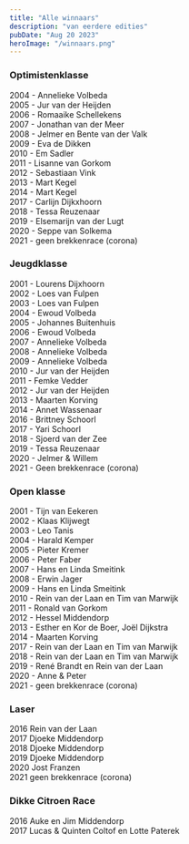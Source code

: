 ```yaml
---
title: "Alle winnaars"
description: "van eerdere edities"
pubDate: "Aug 20 2023"
heroImage: "/winnaars.png"
---
```


<h3 class="section-heading">Optimistenklasse</h3> 
2004 - Annelieke Volbeda<br>
2005 - Jur van der Heijden<br>
2006 - Romaaike Schellekens<br>
2007 - Jonathan van der Meer<br>
2008 - Jelmer en Bente van der Valk <br>
2009 - Eva de Dikken<br>
2010 - Em Sadler<br>
2011 - Lisanne van Gorkom <br>
2012 - Sebastiaan Vink<br>
2013 - Mart Kegel<br>
2014 - Mart Kegel<br>
2017 - Carlijn Dijkxhoorn <br>
2018 - Tessa Reuzenaar<br>
2019 - Elsemarijn van der Lugt<br>
2020 - Seppe van Solkema<br>
2021 - geen brekkenrace (corona)

<h3 class="section-heading">Jeugdklasse</h3>
2001 - Lourens Dijxhoorn<br>
2002 - Loes van Fulpen<br>
2003 - Loes van Fulpen<br>
2004 - Ewoud Volbeda<br>
2005 - Johannes Buitenhuis<br>
2006 - Ewoud Volbeda<br>
2007 - Annelieke Volbeda<br>
2008 - Annelieke Volbeda<br>
2009 - Annelieke Volbeda<br>
2010 - Jur van der Heijden<br>
2011 - Femke Vedder<br>
2012 - Jur van der Heijden<br>
2013 - Maarten Korving<br>
2014 - Annet Wassenaar<br>
2016 - Brittney Schoorl<br>
2017 - Yari Schoorl<br>
2018 - Sjoerd van der Zee<br>
2019 - Tessa Reuzenaar<br>
2020 - Jelmer & Willem<br>
2021 - Geen brekkenrace (corona)

<h3 class="section-heading">Open klasse</h3> 
2001 - Tijn van Eekeren<br>
2002 - Klaas Klijwegt<br>
2003 - Leo Tanis<br>
2004 - Harald Kemper<br>
2005 - Pieter Kremer<br>
2006 - Peter Faber<br>
2007 - Hans en Linda Smeitink<br>
2008 - Erwin Jager<br>
2009 - Hans en Linda Smeitink<br>
2010 - Rein van der Laan en Tim van Marwijk<br>
2011 - Ronald van Gorkom<br>
2012 - Hessel Middendorp<br>
2013 - Esther en Kor de Boer, Joël Dijkstra<br>
2014 - Maarten Korving<br>
2017 - Rein van der Laan en Tim van Marwijk<br>
2018 - Rein van der Laan en Tim van Marwijk<br>
2019 - René Brandt en Rein van der Laan<br>
2020 - Anne & Peter<br>
2021 - geen brekkenrace (corona)

<h3 class="section-heading">Laser</h3> 
2016 Rein van der Laan<br>
2017 Djoeke Middendorp<br>
2018 Djoeke Middendorp<br>
2019 Djoeke Middendorp<br>
2020 Jost Franzen<br>
2021 geen brekkenrace (corona)

<h3 class="section-heading">Dikke Citroen Race</h3> 
2016 Auke en Jim Middendorp<br>
2017 Lucas & Quinten Coltof en Lotte Paterek<br>